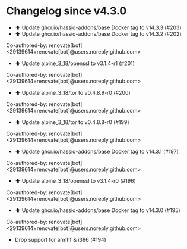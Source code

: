 # Changelog since v4.3.0
- ⬆️ Update ghcr.io/hassio-addons/base Docker tag to v14.3.3 (#203) 
- ⬆️ Update ghcr.io/hassio-addons/base Docker tag to v14.3.2 (#202)

Co-authored-by: renovate[bot] <29139614+renovate[bot]@users.noreply.github.com> 
- ⬆️ Update alpine_3_18/openssl to v3.1.4-r1 (#201)

Co-authored-by: renovate[bot] <29139614+renovate[bot]@users.noreply.github.com> 
- ⬆️ Update alpine_3_18/tor to v0.4.8.9-r0 (#200)

Co-authored-by: renovate[bot] <29139614+renovate[bot]@users.noreply.github.com> 
- ⬆️ Update alpine_3_18/tor to v0.4.8.8-r0 (#199)

Co-authored-by: renovate[bot] <29139614+renovate[bot]@users.noreply.github.com> 
- ⬆️ Update ghcr.io/hassio-addons/base Docker tag to v14.3.1 (#197)

Co-authored-by: renovate[bot] <29139614+renovate[bot]@users.noreply.github.com> 
- ⬆️ Update alpine_3_18/openssl to v3.1.4-r0 (#196)

Co-authored-by: renovate[bot] <29139614+renovate[bot]@users.noreply.github.com> 
- ⬆️ Update ghcr.io/hassio-addons/base Docker tag to v14.3.0 (#195)

Co-authored-by: renovate[bot] <29139614+renovate[bot]@users.noreply.github.com> 
- Drop support for armhf & i386 (#194) 
